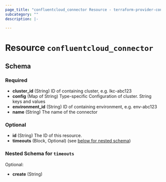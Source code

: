 ```yaml
---
page_title: "confluentcloud_connector Resource - terraform-provider-confluentcloud"
subcategory: ""
description: |-
  
---
```


# Resource `confluentcloud_connector`





## Schema

### Required

- **cluster_id** (String) ID of containing cluster, e.g. lkc-abc123
- **config** (Map of String) Type-specific Configuration of cluster. String keys and values
- **environment_id** (String) ID of containing environment, e.g. env-abc123
- **name** (String) The name of the connector

### Optional

- **id** (String) The ID of this resource.
- **timeouts** (Block, Optional) (see [below for nested schema](#nestedblock--timeouts))

<a id="nestedblock--timeouts"></a>
### Nested Schema for `timeouts`

Optional:

- **create** (String)


